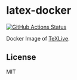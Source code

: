 # latex-docker

[![GitHub Actions Status](https://github.com/xu-cheng/latex-docker/workflows/Build%20Docker%20Image/badge.svg)](https://github.com/xu-cheng/latex-docker/actions)

Docker Image of [TeXLive](http://tug.org/texlive/).

## License

MIT
